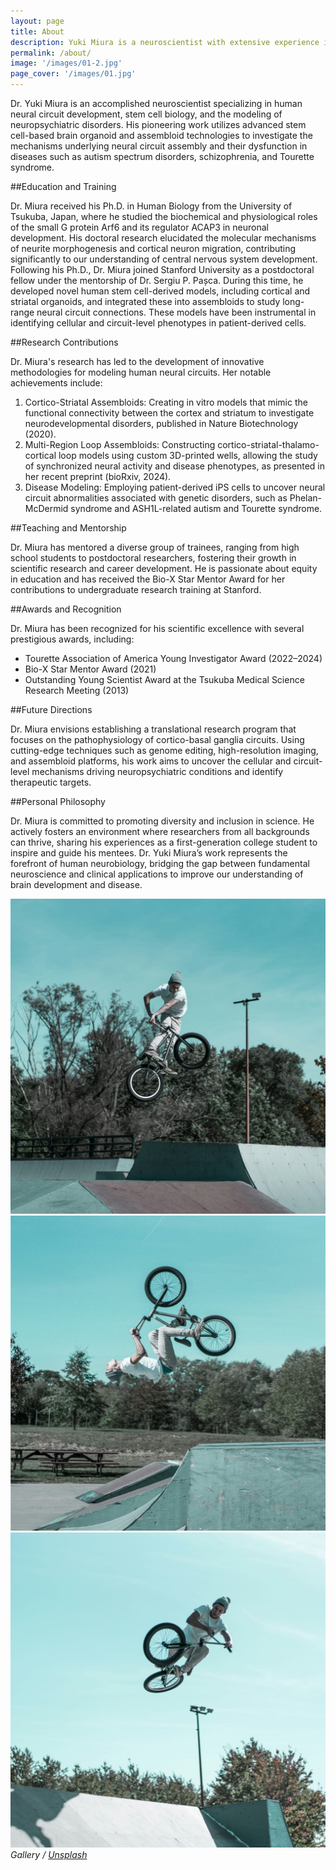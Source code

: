 ```yaml
---
layout: page
title: About
description: Yuki Miura is a neuroscientist with extensive experience in human brain development and neural circuit research. His scientific journey began with a deep curiosity about the molecular mechanisms of brain assembly, leading him to pioneer cutting-edge methodologies using stem cell-based brain organoids and assembloids. Over the years, he has honed his expertise to decode the complexities of neural connectivity and its implications for neuropsychiatric disorders, transforming fundamental questions into groundbreaking discoveries.
permalink: /about/
image: '/images/01-2.jpg'
page_cover: '/images/01.jpg'
---
```


Dr. Yuki Miura is an accomplished neuroscientist specializing in human neural circuit development, stem cell biology, and the modeling of neuropsychiatric disorders. His pioneering work utilizes advanced stem cell-based brain organoid and assembloid technologies to investigate the mechanisms underlying neural circuit assembly and their dysfunction in diseases such as autism spectrum disorders, schizophrenia, and Tourette syndrome.

##Education and Training

Dr. Miura received his Ph.D. in Human Biology from the University of Tsukuba, Japan, where he studied the biochemical and physiological roles of the small G protein Arf6 and its regulator ACAP3 in neuronal development. His doctoral research elucidated the molecular mechanisms of neurite morphogenesis and cortical neuron migration, contributing significantly to our understanding of central nervous system development.
Following his Ph.D., Dr. Miura joined Stanford University as a postdoctoral fellow under the mentorship of Dr. Sergiu P. Pașca. During this time, he developed novel human stem cell-derived models, including cortical and striatal organoids, and integrated these into assembloids to study long-range neural circuit connections. These models have been instrumental in identifying cellular and circuit-level phenotypes in patient-derived cells.

##Research Contributions

Dr. Miura's research has led to the development of innovative methodologies for modeling human neural circuits. Her notable achievements include:
1. Cortico-Striatal Assembloids: Creating in vitro models that mimic the functional connectivity between the cortex and striatum to investigate neurodevelopmental disorders, published in Nature Biotechnology (2020).
2. Multi-Region Loop Assembloids: Constructing cortico-striatal-thalamo-cortical loop models using custom 3D-printed wells, allowing the study of synchronized neural activity and disease phenotypes, as presented in her recent preprint (bioRxiv, 2024).
3. Disease Modeling: Employing patient-derived iPS cells to uncover neural circuit abnormalities associated with genetic disorders, such as Phelan-McDermid syndrome and ASH1L-related autism and Tourette syndrome.

##Teaching and Mentorship

Dr. Miura has mentored a diverse group of trainees, ranging from high school students to postdoctoral researchers, fostering their growth in scientific research and career development. He is passionate about equity in education and has received the Bio-X Star Mentor Award for her contributions to undergraduate research training at Stanford.

##Awards and Recognition

Dr. Miura has been recognized for his scientific excellence with several prestigious awards, including:
- Tourette Association of America Young Investigator Award (2022–2024)
- Bio-X Star Mentor Award (2021)
- Outstanding Young Scientist Award at the Tsukuba Medical Science Research Meeting (2013)

##Future Directions

Dr. Miura envisions establishing a translational research program that focuses on the pathophysiology of cortico-basal ganglia circuits. Using cutting-edge techniques such as genome editing, high-resolution imaging, and assembloid platforms, his work aims to uncover the cellular and circuit-level mechanisms driving neuropsychiatric conditions and identify therapeutic targets.

##Personal Philosophy

Dr. Miura is committed to promoting diversity and inclusion in science. He actively fosters an environment where researchers from all backgrounds can thrive, sharing his experiences as a first-generation college student to inspire and guide his mentees.
Dr. Yuki Miura’s work represents the forefront of human neurobiology, bridging the gap between fundamental neuroscience and clinical applications to improve our understanding of brain development and disease.

<div class="page__gallery__wrapper">
  <div class="page__gallery__images">
    <img src="/images/01-3.jpg" loading="lazy">
    <img src="/images/01-4.jpg" loading="lazy">
    <img src="/images/01-5.jpg" loading="lazy">
  </div>
  <em>Gallery / <a href="https://unsplash.com/" target="_blank">Unsplash</a></em>
</div>

